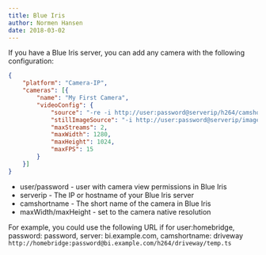 ```yaml
---
title: Blue Iris
author: Normen Hansen
date: 2018-03-02
---
```

If you have a Blue Iris server, you can add any camera with the following configuration:

```json
{
	"platform": "Camera-IP",
	"cameras": [{
		"name": "My First Camera",
		"videoConfig": {
			"source": "-re -i http://user:password@serverip/h264/camshortname/temp.ts",
			"stillImageSource": "-i http://user:password@serverip/image/camshortname?q=75",
			"maxStreams": 2,
			"maxWidth": 1280,
			"maxHeight": 1024,
			"maxFPS": 15
		}
	}]
}
```

- user/password - user with camera view permissions in Blue Iris
- serverip - The IP or hostname of your Blue Iris server
- camshortname - The short name of the camera in Blue Iris
- maxWidth/maxHeight - set to the camera native resolution

For example, you could use the following URL if for user:homebridge, password: password, server: bi.example.com, camshortname: driveway
`http://homebridge:password@bi.example.com/h264/driveway/temp.ts`
